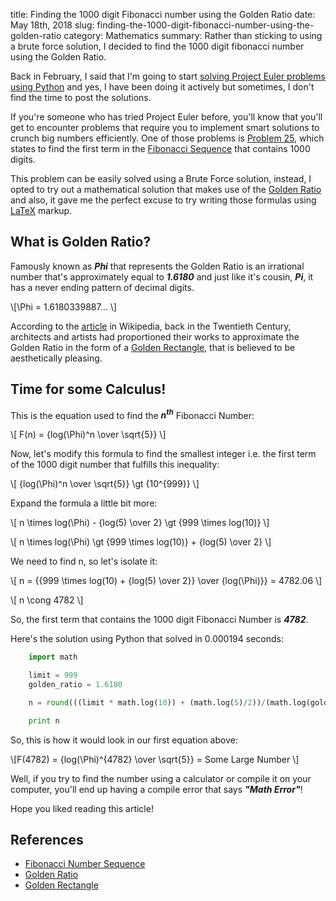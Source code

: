 title: Finding the 1000 digit Fibonacci number using the Golden Ratio
date: May 18th, 2018
slug: finding-the-1000-digit-fibonacci-number-using-the-golden-ratio
category: Mathematics
summary: Rather than sticking to using a brute force solution, I decided to find the 1000 digit fibonacci number using the Golden Ratio.

Back in February, I said that I'm going to start [solving Project Euler
problems using Python](/posts/i-decided-to-learn-python) and yes, I
have been doing it actively but sometimes, I don't find the time to post
the solutions.

If you're someone who has tried Project Euler before, you'll know that
you'll get to encounter problems that require you to implement smart
solutions to crunch big numbers efficiently. One of those problems is
[Problem 25](https://www.projecteuler.net/problem=25), which states to
find the first term in the [Fibonacci
Sequence](https://en.wikipedia.org/wiki/Fibonacci_number) that contains
1000 digits.

This problem can be easily solved using a Brute Force solution, instead,
I opted to try out a mathematical solution that makes use of the [Golden
Ratio](https://en.wikipedia.org/wiki/Golden_ratio) and also, it gave me
the perfect excuse to try writing those formulas using
[LaTeX](https://en.wikipedia.org/wiki/LaTeX) markup.

## What is Golden Ratio?

Famously known as ***Phi*** that represents the Golden Ratio is an
irrational number that's approximately equal to ***1.6180*** and just like
it's cousin, ***Pi***, it has a never ending pattern of decimal digits.

\\[\Phi = 1.6180339887... \\]

According to the [article](https://en.wikipedia.org/wiki/Golden_ratio)
in Wikipedia, back in the Twentieth Century, architects and artists had
proportioned their works to approximate the Golden Ratio in the form of
a [Golden Rectangle](https://en.wikipedia.org/wiki/Golden_rectangle),
that is believed to be aesthetically pleasing.

## Time for some Calculus!

This is the equation used to find the ***n<sup>th</sup>*** Fibonacci Number:

\\[ F(n) = {log(\Phi)^n \over \sqrt{5}} \\]

Now, let's modify this formula to find the smallest integer i.e. the
first term of the 1000 digit number that fulfills this inequality:

\\[ {log(\Phi)^n \over \sqrt{5}} \gt {10^{999}} \\]

Expand the formula a little bit more:

\\[ n \times log(\Phi) - {log(5) \over 2} \gt {999 \times log(10)} \\]

\\[ n \times log(\Phi) \gt {999 \times log(10)} + {log(5) \over 2} \\]

We need to find n, so let's isolate it:

\\[ n = {{999 \times log(10) + {log(5) \over 2}} \over
{log(\Phi)}} = 4782.06 \\]

\\[ n \cong 4782 \\]


So, the first term that contains the 1000 digit Fibonacci Number is
***4782***.

Here's the solution using Python that solved in 0.000194 seconds:

```python
    import math

    limit = 999
    golden_ratio = 1.6180

    n = round(((limit * math.log(10)) + (math.log(5)/2))/(math.log(golden_ratio)))

    print n
```

So, this is how it would look in our first equation above:

\\[F(4782) = {log(\Phi)^{4782} \over \sqrt{5}} = Some Large
Number \\]

Well, if you try to find the number using a calculator or compile it on
your computer, you'll end up having a compile error that says ***"Math
Error"***!

Hope you liked reading this article!

## References

+ [Fibonacci Number Sequence](https://en.wikipedia.org/wiki/Fibonacci_number)
+ [Golden Ratio](https://en.wikipedia.org/wiki/Golden_ratio)
+ [Golden Rectangle](https://en.wikipedia.org/wiki/Golden_rectangle)

